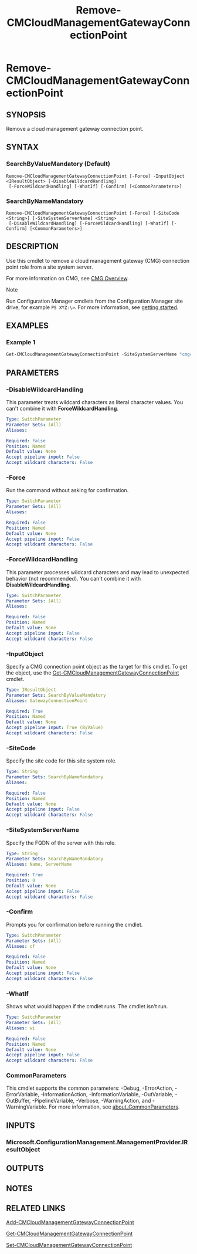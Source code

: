 ﻿---
description: Remove a cloud management gateway connection point.
external help file: AdminUI.PS.dll-Help.xml
Module Name: ConfigurationManager
ms.date: 11/20/2020
schema: 2.0.0
title: Remove-CMCloudManagementGatewayConnectionPoint
---

# Remove-CMCloudManagementGatewayConnectionPoint

## SYNOPSIS

Remove a cloud management gateway connection point.

## SYNTAX

### SearchByValueMandatory (Default)
```
Remove-CMCloudManagementGatewayConnectionPoint [-Force] -InputObject <IResultObject> [-DisableWildcardHandling]
 [-ForceWildcardHandling] [-WhatIf] [-Confirm] [<CommonParameters>]
```

### SearchByNameMandatory
```
Remove-CMCloudManagementGatewayConnectionPoint [-Force] [-SiteCode <String>] [-SiteSystemServerName] <String>
 [-DisableWildcardHandling] [-ForceWildcardHandling] [-WhatIf] [-Confirm] [<CommonParameters>]
```

## DESCRIPTION

Use this cmdlet to remove a cloud management gateway (CMG) connection point role from a site system server.

For more information on CMG, see [CMG Overview](/mem/configmgr/core/clients/manage/cmg/overview).

> [!NOTE]
> Run Configuration Manager cmdlets from the Configuration Manager site drive, for example `PS XYZ:\>`. For more information, see [getting started](/powershell/sccm/overview).

## EXAMPLES

### Example 1

```powershell
Get-CMCloudManagementGatewayConnectionPoint -SiteSystemServerName "cmgcp.contoso.com" | Remove-CMCloudManagementGatewayConnectionPoint
```

## PARAMETERS

### -DisableWildcardHandling

This parameter treats wildcard characters as literal character values. You can't combine it with **ForceWildcardHandling**.

```yaml
Type: SwitchParameter
Parameter Sets: (All)
Aliases:

Required: False
Position: Named
Default value: None
Accept pipeline input: False
Accept wildcard characters: False
```

### -Force

Run the command without asking for confirmation.

```yaml
Type: SwitchParameter
Parameter Sets: (All)
Aliases:

Required: False
Position: Named
Default value: None
Accept pipeline input: False
Accept wildcard characters: False
```

### -ForceWildcardHandling

This parameter processes wildcard characters and may lead to unexpected behavior (not recommended). You can't combine it with **DisableWildcardHandling**.

```yaml
Type: SwitchParameter
Parameter Sets: (All)
Aliases:

Required: False
Position: Named
Default value: None
Accept pipeline input: False
Accept wildcard characters: False
```

### -InputObject

Specify a CMG connection point object as the target for this cmdlet. To get the object, use the [Get-CMCloudManagementGatewayConnectionPoint](Get-CMCloudManagementGatewayConnectionPoint.md) cmdlet.

```yaml
Type: IResultObject
Parameter Sets: SearchByValueMandatory
Aliases: GatewayConnectionPoint

Required: True
Position: Named
Default value: None
Accept pipeline input: True (ByValue)
Accept wildcard characters: False
```

### -SiteCode

Specify the site code for this site system role.

```yaml
Type: String
Parameter Sets: SearchByNameMandatory
Aliases:

Required: False
Position: Named
Default value: None
Accept pipeline input: False
Accept wildcard characters: False
```

### -SiteSystemServerName

Specify the FQDN of the server with this role.

```yaml
Type: String
Parameter Sets: SearchByNameMandatory
Aliases: Name, ServerName

Required: True
Position: 0
Default value: None
Accept pipeline input: False
Accept wildcard characters: False
```

### -Confirm

Prompts you for confirmation before running the cmdlet.

```yaml
Type: SwitchParameter
Parameter Sets: (All)
Aliases: cf

Required: False
Position: Named
Default value: None
Accept pipeline input: False
Accept wildcard characters: False
```

### -WhatIf

Shows what would happen if the cmdlet runs. The cmdlet isn't run.

```yaml
Type: SwitchParameter
Parameter Sets: (All)
Aliases: wi

Required: False
Position: Named
Default value: None
Accept pipeline input: False
Accept wildcard characters: False
```

### CommonParameters
This cmdlet supports the common parameters: -Debug, -ErrorAction, -ErrorVariable, -InformationAction, -InformationVariable, -OutVariable, -OutBuffer, -PipelineVariable, -Verbose, -WarningAction, and -WarningVariable. For more information, see [about_CommonParameters](http://go.microsoft.com/fwlink/?LinkID=113216).

## INPUTS

### Microsoft.ConfigurationManagement.ManagementProvider.IResultObject

## OUTPUTS

### 

## NOTES

## RELATED LINKS

[Add-CMCloudManagementGatewayConnectionPoint](Add-CMCloudManagementGatewayConnectionPoint.md)

[Get-CMCloudManagementGatewayConnectionPoint](Get-CMCloudManagementGatewayConnectionPoint.md)

[Set-CMCloudManagementGatewayConnectionPoint](Set-CMCloudManagementGatewayConnectionPoint.md)
